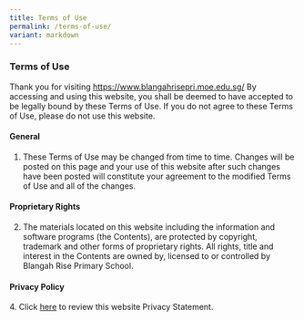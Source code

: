 ```yaml
---
title: Terms of Use
permalink: /terms-of-use/
variant: markdown
---
```

### **Terms of Use**

Thank you for visiting https://www.blangahrisepri.moe.edu.sg/ By accessing and using this website, you shall be deemed to have accepted to be legally bound by these Terms of Use. If you do not agree to these Terms of Use, please do not use this website.

#### General
1. These Terms of Use may be changed from time to time. Changes will be posted on this page and your use of this website after such changes have been posted will constitute your agreement to the modified Terms of Use and all of the changes.

#### Proprietary Rights
2. The materials located on this website including the information and software programs (the Contents), are protected by copyright, trademark and other forms of proprietary rights. All rights, title and interest in the Contents are owned by, licensed to or controlled by Blangah Rise Primary School.

#### Privacy Policy

4\. Click [here](https://blangahrisepri.moe.edu.sg/privacy-statement/) to review this website Privacy Statement.